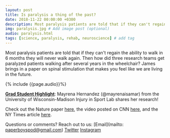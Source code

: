 ```yaml
---
layout: post
title: Is paralysis a thing of the past?
date: 2018-11-22 00:00:00 +0300
description: Most paralysis patients are told that if they can't regain the ability to walk in 6 months they will never walk again... # Add post description (shows up as description on social media posts)
img: paralysis.jpg # Add image post (optional)
audio: paralysis.html
tags: [science, paralysis, rehab, neuroscience] # add tag
---
```


Most paralysis patients are told that if they can't regain the ability to walk in 6 months they will never walk again. Then how did three research teams get paralyzed patients walking after several years in the wheelchair? James brings in a paper on spinal stimulation that makes you feel like we are living in the future.

{% include {{page.audio}}%}

[**Grad Student Highlight**](http://paperboyspodcast.com/gradhighlight/): Mayrena Hernandez (@mayrenaisamar) from the University of Wisconsin-Madison Injury in Sport Lab shares her research!

Check out the Nature paper [here](https://www.nature.com/articles/s41586-018-0649-2), the video posted on CNN [here](https://www.cnn.com/2018/11/01/health/spinal-cord-walk-research-intl/index.html), and the NY Times article [here](https://www.nytimes.com/2018/10/31/health/spine-surgery-paralysis.html?rref=collection%2Fsectioncollection%2Fscience).

Questions or comments? Reach out to us: [Email](mailto: paperboyspod@gmail.com) [Twitter](https://twitter.com/PaperBoysPod) [Instagram](https://www.instagram.com/paperboyspod/)
